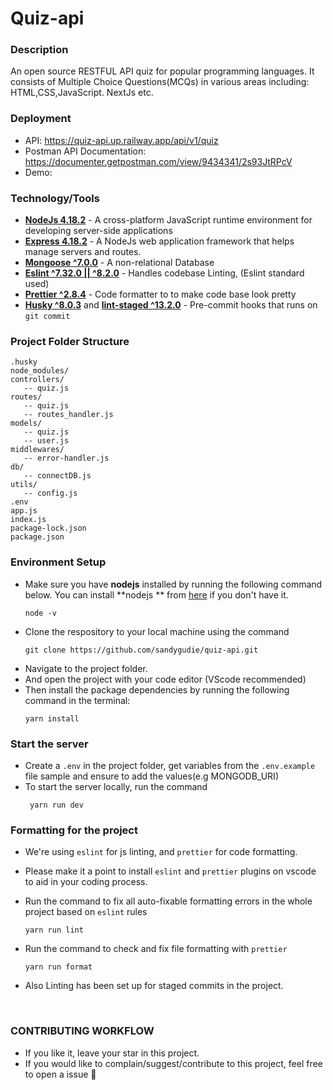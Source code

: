 # Quiz-api

### Description
An open source RESTFUL API quiz for popular programming languages. It consists of Multiple Choice Questions(MCQs) in various areas including: HTML,CSS,JavaScript. NextJs etc.

### Deployment
- API:  https://quiz-api.up.railway.app/api/v1/quiz
- Postman API Documentation: https://documenter.getpostman.com/view/9434341/2s93JtRPcV
- Demo:

### Technology/Tools
- [**NodeJs 4.18.2**](https://nodejs.org/en/) - A cross-platform JavaScript runtime environment for developing server-side applications
- [**Express 4.18.2**](https://expressjs.com/)  - A  NodeJs web application framework that helps manage servers and routes.
- [**Mongoose ^7.0.0**](https://www.mongodb.com/) - A non-relational Database
- [**Eslint ^7.32.0 || ^8.2.0**](https://eslint.org/) - Handles codebase Linting, (Eslint standard used)
- [**Prettier ^2.8.4**](https://prettier.io/) - Code formatter to to make code base look pretty
- [**Husky ^8.0.3**](https://github.com/typicode/husky) and [**lint-staged ^13.2.0**](https://github.com/okonet/lint-staged) - Pre-commit hooks that runs on `git commit` 


### Project Folder Structure
```
.husky
node_modules/
controllers/
   -- quiz.js
routes/
   -- quiz.js
   -- routes_handler.js
models/
   -- quiz.js
   -- user.js
middlewares/
   -- error-handler.js
db/
   -- connectDB.js
utils/
   -- config.js
.env
app.js
index.js
package-lock.json
package.json
```

### Environment Setup
- Make sure you have **nodejs** installed by running the following command below. You can install **nodejs ** from [here](https://nodejs.org/en/download/) if you don't have it.
  ```
  node -v
  ``` 
- Clone the respository to your local machine using the command  
  ```
  git clone https://github.com/sandygudie/quiz-api.git
  ```
- Navigate to the project folder.
- And open the project with your code editor (VScode recommended)
- Then install the package dependencies by running the following command in the terminal:
  ```
  yarn install
  ```


### Start the server
- Create a `.env` in the project folder, get variables from the `.env.example` file sample and ensure to add the values(e.g MONGODB_URI)
- To start the server locally, run the command
  ```
   yarn run dev
  ```

### Formatting for the project
- We're using `eslint` for js linting, and `prettier` for code formatting.
- Please make it a point to install `eslint` and `prettier` plugins on vscode to aid in your coding process.
- Run the command to fix all auto-fixable formatting errors in the whole project based on `eslint` rules
  ```
  yarn run lint
  ```
- Run the command to check  and fix file formatting with `prettier`
  ```
  yarn run format
  ```
- Also Linting has been set up for staged commits in the project.
  
  <br/>

### CONTRIBUTING WORKFLOW
- If you like it, leave your star in this project.
- If you would like to complain/suggest/contribute to this project, feel free to open a issue :heart_decoration:
